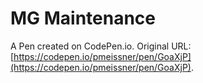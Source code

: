 # MG Maintenance

A Pen created on CodePen.io. Original URL: [https://codepen.io/pmeissner/pen/GoaXjP](https://codepen.io/pmeissner/pen/GoaXjP).

